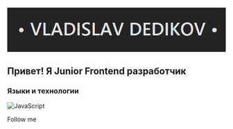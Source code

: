 ![Header](https://github.com/crew-dev/crew-dev/blob/main/assets/line.png)

## Привет! Я Junior Frontend разработчик

### Языки и технологии
![JavaScript](https://img.shields.io/badge/-JavaScript-232323?style=for-the-badge&logo=JavaScript)

Follow me